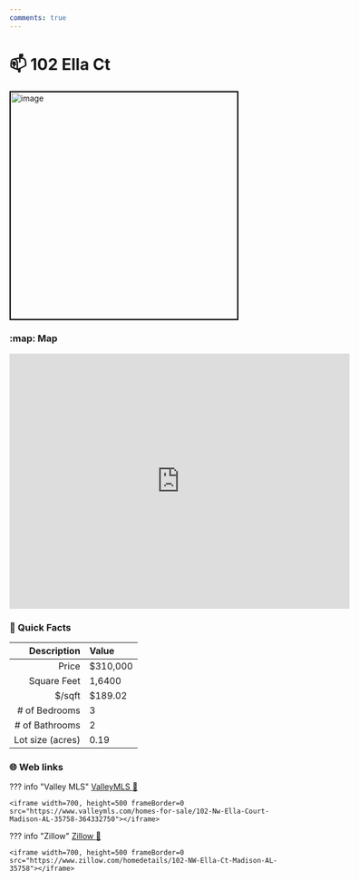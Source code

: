 ```yaml
---
comments: true
---
```


# 📫 102 Ella Ct

<img
    src="https://photos.zillowstatic.com/fp/daa56fb5fd69212edee90aea051b127e-uncropped_scaled_within_1536_1152.webp" 
    alt="image" 
    width="400" 
    style="border:2px solid black">

### :map: Map

<iframe src="https://www.google.com/maps/embed?pb=!1m18!1m12!1m3!1d228.49824777479273!2d-86.70838612702036!3d34.74377717164545!2m3!1f0!2f0!3f0!3m2!1i1024!2i768!4f13.1!3m3!1m2!1s0x886268dbadc33ddd%3A0x9c3d065d558712c2!2s102%20Ella%20Ct%20NW%2C%20Madison%2C%20AL%2035758!5e0!3m2!1sen!2sus!4v1717103332518!5m2!1sen!2sus" width="600" height="450" style="border:0;" allowfullscreen="" loading="lazy" referrerpolicy="no-referrer-when-downgrade"></iframe>

### :open_file_folder: Quick Facts

| Description       | Value |
| ----------------: | :---- |
| Price             | $310,000 |
| Square Feet       | 1,6400 |
| $/sqft            | $189.02 |
| # of Bedrooms     | 3 |
| # of Bathrooms    | 2 |
| Lot size (acres)  | 0.19 |

### :globe_with_meridians: Web links

??? info "Valley MLS"
    [ValleyMLS 	:link:](https://www.valleymls.com/homes-for-sale/102-Nw-Ella-Court-Madison-AL-35758-364332750)

    <iframe width=700, height=500 frameBorder=0 src="https://www.valleymls.com/homes-for-sale/102-Nw-Ella-Court-Madison-AL-35758-364332750"></iframe>

??? info "Zillow"
    [Zillow :link:](https://www.zillow.com/homedetails/102-NW-Ella-Ct-Madison-AL-35758)

    <iframe width=700, height=500 frameBorder=0 src="https://www.zillow.com/homedetails/102-NW-Ella-Ct-Madison-AL-35758"></iframe>